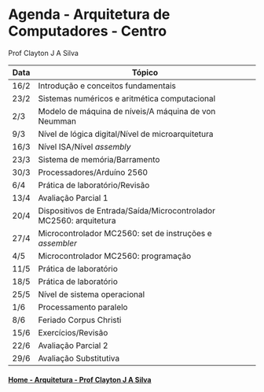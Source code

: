 # Agenda - Arquitetura de Computadores - Centro
Prof Clayton J A Silva

| Data | Tópico |
| ---- | ------ |
| 16/2 | Introdução e conceitos fundamentais | 
| 23/2 | Sistemas numéricos e aritmética computacional |
| 2/3 | Modelo de máquina de níveis/A máquina de von Neumman |
| 9/3 | Nível de lógica digital/Nível de microarquitetura |
| 16/3 | Nível ISA/Nível *assembly* |
| 23/3 | Sistema de memória/Barramento |
| 30/3 | Processadores/Arduíno 2560 |
| 6/4 | Prática de laboratório/Revisão |
| 13/4 | Avaliação Parcial 1 |
| 20/4 | Dispositivos de Entrada/Saída/Microcontrolador MC2560: arquitetura |
| 27/4 | Microcontrolador MC2560: set de instruções e *assembler* |
| 4/5 | Microcontrolador MC2560: programação |
| 11/5 | Prática de laboratório |
| 18/5 | Prática de laboratório |
| 25/5 | Nível de sistema operacional |
| 1/6 | Processamento paralelo |
| 8/6 | Feriado Corpus Christi |
| 15/6 | Exercícios/Revisão |
| 22/6 | Avaliação Parcial 2 |
| 29/6 | Avaliação Substitutiva |

#### [Home - Arquitetura - Prof Clayton J A Silva](https://claytonjasilva.github.io/arq.html)

